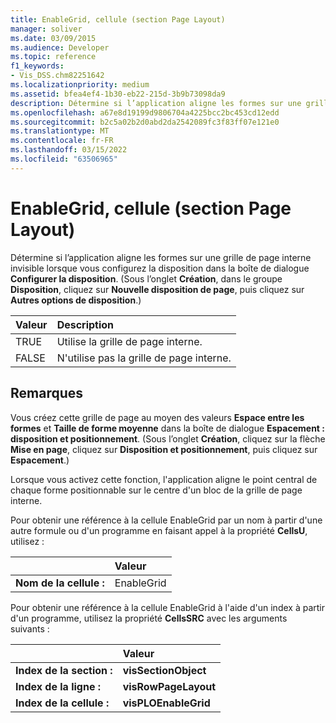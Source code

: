 ```yaml
---
title: EnableGrid, cellule (section Page Layout)
manager: soliver
ms.date: 03/09/2015
ms.audience: Developer
ms.topic: reference
f1_keywords:
- Vis_DSS.chm82251642
ms.localizationpriority: medium
ms.assetid: bfea4ef4-1b30-eb22-215d-3b9b73098da9
description: Détermine si l’application aligne les formes sur une grille de page interne invisible lorsque vous configurez la disposition dans la boîte de dialogue Configurer la disposition. (Sous l’onglet Création, dans le groupe Disposition, cliquez sur Nouvelle disposition de page, puis cliquez sur Autres options de disposition.)
ms.openlocfilehash: a67e8d19199d9806704a4225bcc2bc453cd12edd
ms.sourcegitcommit: b2c5a02b2d0abd2da2542089fc3f83ff07e121e0
ms.translationtype: MT
ms.contentlocale: fr-FR
ms.lasthandoff: 03/15/2022
ms.locfileid: "63506965"
---
```

# <a name="enablegrid-cell-page-layout-section"></a>EnableGrid, cellule (section Page Layout)

Détermine si l’application aligne les formes sur une grille de page interne invisible lorsque vous configurez la disposition dans la boîte de dialogue **Configurer la disposition**. (Sous l’onglet **Création**, dans le groupe **Disposition**, cliquez sur **Nouvelle disposition de page**, puis cliquez sur **Autres options de disposition**.)
  
|**Valeur**|**Description**|
|:-----|:-----|
|TRUE  <br/> |Utilise la grille de page interne. |
|FALSE  <br/> |N'utilise pas la grille de page interne. |
   
## <a name="remarks"></a>Remarques

Vous créez cette grille de page au moyen des valeurs **Espace entre les formes** et **Taille de forme moyenne** dans la boîte de dialogue **Espacement : disposition et positionnement**. (Sous l’onglet **Création**, cliquez sur la flèche **Mise en page**, cliquez sur **Disposition et positionnement**, puis cliquez sur **Espacement**.) 
  
Lorsque vous activez cette fonction, l'application aligne le point central de chaque forme positionnable sur le centre d'un bloc de la grille de page interne. 
  
Pour obtenir une référence à la cellule EnableGrid par un nom à partir d'une autre formule ou d'un programme en faisant appel à la propriété **CellsU**, utilisez : 
  
||Valeur |
|:-----|:-----|
|**Nom de la cellule :**  <br/> |EnableGrid  <br/> |
   
Pour obtenir une référence à la cellule EnableGrid à l'aide d'un index à partir d'un programme, utilisez la propriété **CellsSRC** avec les arguments suivants : 
  
||Valeur |
|:-----|:-----|
|**Index de la section :**  <br/> |**visSectionObject** <br/> |
|**Index de la ligne :**  <br/> |**visRowPageLayout** <br/> |
|**Index de la cellule :**  <br/> |**visPLOEnableGrid** <br/> |
   

